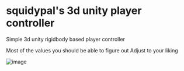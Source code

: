 # squidypal's 3d unity player controller
Simple 3d unity rigidbody based player controller

Most of the values you should be able to figure out 
Adjust to your liking 

![image](https://cdn.discordapp.com/attachments/821903622275203073/1137217425188860004/Player_Controller.gif)
